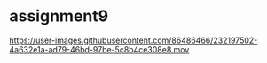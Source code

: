 # assignment9

https://user-images.githubusercontent.com/86486466/232197502-4a632e1a-ad79-46bd-97be-5c8b4ce308e8.mov

